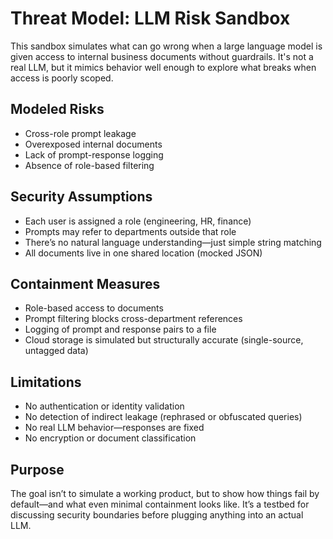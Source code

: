 # Threat Model: LLM Risk Sandbox

This sandbox simulates what can go wrong when a large language model is given access to internal business documents without guardrails. It's not a real LLM, but it mimics behavior well enough to explore what breaks when access is poorly scoped.

## Modeled Risks

- Cross-role prompt leakage
- Overexposed internal documents
- Lack of prompt-response logging
- Absence of role-based filtering

## Security Assumptions

- Each user is assigned a role (engineering, HR, finance)
- Prompts may refer to departments outside that role
- There’s no natural language understanding—just simple string matching
- All documents live in one shared location (mocked JSON)

## Containment Measures

- Role-based access to documents
- Prompt filtering blocks cross-department references
- Logging of prompt and response pairs to a file
- Cloud storage is simulated but structurally accurate (single-source, untagged data)

## Limitations

- No authentication or identity validation
- No detection of indirect leakage (rephrased or obfuscated queries)
- No real LLM behavior—responses are fixed
- No encryption or document classification

## Purpose

The goal isn’t to simulate a working product, but to show how things fail by default—and what even minimal containment looks like. It’s a testbed for discussing security boundaries before plugging anything into an actual LLM.

